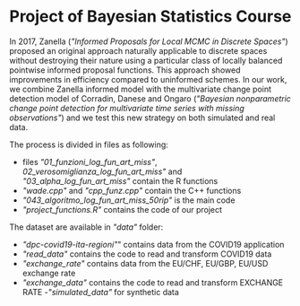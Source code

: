 # Project of Bayesian Statistics Course 

In 2017, Zanella (*"Informed Proposals for Local MCMC in Discrete Spaces"*)  proposed an original approach naturally applicable to discrete spaces without destroying their nature using a particular class of locally balanced pointwise informed proposal functions. This approach showed improvements in efficiency compared to uninformed schemes.
In our work, we combine Zanella  informed model with the multivariate change point detection model of Corradin, Danese and Ongaro (*"Bayesian nonparametric change point detection for multivariate time series with missing observations"*) and we test this new strategy on both simulated and real data.


The process is divided in files as following: 

  - files *"01_funzioni_log_fun_art_miss"*, *02_verosomiglianza_log_fun_art_miss"* and *"03_alpha_log_fun_art_miss"* contain the R functions 
  - *"wade.cpp"* and *"cpp_funz.cpp"* contain the C++ functions 
  - *"043_algoritmo_log_fun_art_miss_50rip"* is the main code 
  - *"project_functions.R"* contains the code of our project
  
The dataset are available in *"data"* folder:
  - *"dpc-covid19-ita-regioni"*" contains data from the COVID19 application
  - *"read_data"* contains the code to read and transform COVID19 data
  - *"exchange_rate"* contains data from the EU/CHF, EU/GBP, EU/USD exchange rate
  - *"exchange_data"* contains the code to read and transform EXCHANGE RATE
  -*"simulated_data"* for synthetic data 
